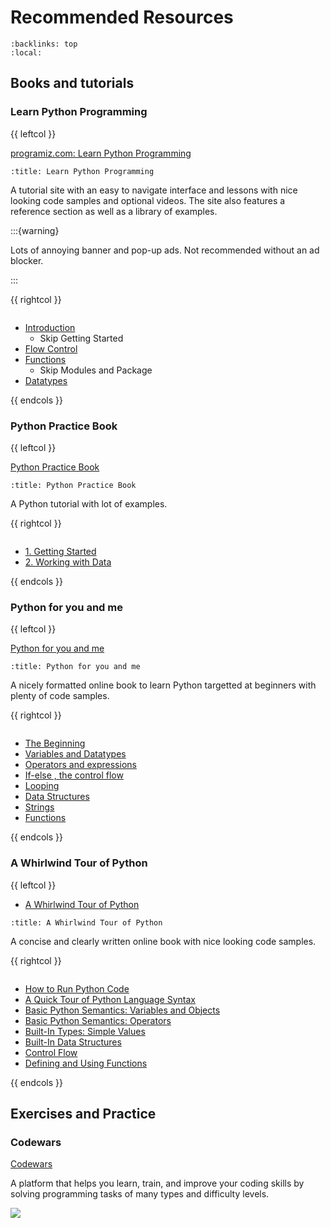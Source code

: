 Recommended Resources
=====================

<script type="module" src="/_static/x-frame-bypass.js"></script>

```{contents} Table of Contents
:backlinks: top
:local:
```

Books and tutorials
-------------------

### Learn Python Programming

{{ leftcol }}

[programiz.com: Learn Python Programming](http://www.programiz.com/python-programming)

```{screenshot} http://www.programiz.com/python-programming
:title: Learn Python Programming
```

A tutorial site with an easy to navigate interface and lessons with nice
looking code samples and optional videos. The site also features a reference
section as well as a library of examples.

:::{warning}

Lots of annoying banner and pop-up ads. Not recommended without an ad blocker.

:::

{{ rightcol }}

```{rubric} Section recommendations
```

* [Introduction](http://www.programiz.com/python-programming/keywords-identifier)
  - Skip Getting Started
* [Flow Control](http://www.programiz.com/python-programming/if-elif-else)
* [Functions](http://www.programiz.com/python-programming/function)
  - Skip Modules and Package
* [Datatypes](http://www.programiz.com/python-programming/numbers)

{{ endcols }}

### Python Practice Book

{{ leftcol }}

[Python Practice Book](http://anandology.com/python-practice-book/)

```{screenshot} http://anandology.com/python-practice-book/index.html
:title: Python Practice Book
```

A Python tutorial with lot of examples.

{{ rightcol }}

```{rubric} Section recommendations
```

* [1. Getting Started](http://anandology.com/python-practice-book/getting-started.html)
* [2. Working with Data](http://anandology.com/python-practice-book/working-with-data.html)

{{ endcols }}

### Python for you and me

{{ leftcol }}

[Python for you and me](http://pymbook.readthedocs.io/en/latest/index.html)

```{screenshot} http://pymbook.readthedocs.io/en/latest/index.html
:title: Python for you and me
```

A nicely formatted online book to learn Python targetted at beginners with plenty of code samples.

{{ rightcol }}

```{rubric} Section recommendations
```

* [The Beginning](http://pymbook.readthedocs.io/en/latest/thebeginning.html#using-the-python-interpreter)
* [Variables and Datatypes](http://pymbook.readthedocs.io/en/latest/variablesanddatatypes.html)
* [Operators and expressions](http://pymbook.readthedocs.io/en/latest/operatorsexpressions.html)
* [If-else , the control flow](http://pymbook.readthedocs.io/en/latest/ifelse.html)
* [Looping](http://pymbook.readthedocs.io/en/latest/looping.html)
* [Data Structures](http://pymbook.readthedocs.io/en/latest/datastructure.html)
* [Strings](http://pymbook.readthedocs.io/en/latest/strings.html)
* [Functions](http://pymbook.readthedocs.io/en/latest/functions.html)

{{ endcols }}

### A Whirlwind Tour of Python

{{ leftcol }}

* [A Whirlwind Tour of Python](http://jakevdp.github.io/WhirlwindTourOfPython/)

```{screenshot} http://jakevdp.github.io/WhirlwindTourOfPython/
:title: A Whirlwind Tour of Python
```

A concise and clearly written online book with nice looking code samples.

{{ rightcol }}

```{rubric} Section recommendations
```

* [How to Run Python Code](http://jakevdp.github.io/WhirlwindTourOfPython/01-how-to-run-python-code.html)
* [A Quick Tour of Python Language Syntax](http://jakevdp.github.io/WhirlwindTourOfPython/02-basic-python-syntax.html)
* [Basic Python Semantics: Variables and Objects](http://jakevdp.github.io/WhirlwindTourOfPython/03-semantics-variables.html)
* [Basic Python Semantics: Operators](http://jakevdp.github.io/WhirlwindTourOfPython/04-semantics-operators.html)
* [Built-In Types: Simple Values](http://jakevdp.github.io/WhirlwindTourOfPython/05-built-in-scalar-types.html)
* [Built-In Data Structures](http://jakevdp.github.io/WhirlwindTourOfPython/06-built-in-data-structures.html)
* [Control Flow](http://jakevdp.github.io/WhirlwindTourOfPython/07-control-flow-statements.html)
* [Defining and Using Functions](http://jakevdp.github.io/WhirlwindTourOfPython/08-defining-functions.html)

{{ endcols }}

Exercises and Practice
----------------------

### Codewars

[Codewars](http://codewars.com/)

A platform that helps you learn, train, and improve your coding skills by
solving programming tasks of many types and difficulty levels.

![](codewars.png)
